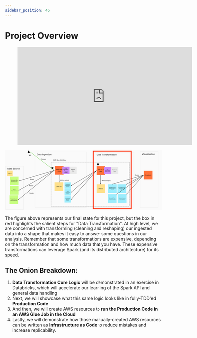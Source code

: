 ```yaml
---
sidebar_position: 46
---
```

# Project Overview

<div style={{textAlign: 'center'}}>

<figure class="video-container">
    <iframe width="560" height="315" src="https://www.youtube.com/embed/JMJL5XL5858" title="YouTube video player" frameborder="0" allow="accelerometer; autoplay; clipboard-write; encrypted-media; gyroscope; picture-in-picture" allowfullscreen></iframe>
</figure>
</div>


![project-structure-transformation-navi.png](./assets/project-structure-transformation-navi.png)

The figure above represents our final state for this project, but the box in red highlights the salient steps for "Data Transformation". At high level, we are concerned with transforming (cleaning and reshaping) our ingested data into a shape that makes it easy to answer some questions in our analysis. Remember that some transformations are expensive, depending on the transformation and how much data that you have. These expensive transformations can leverage Spark (and its distributed architecture) for its speed.

## The Onion Breakdown:
1. **Data Transformation Core Logic** will be demonstrated in an exercise in Databricks, which will accelerate our learning of the Spark API and general data handling
2. Next, we will showcase what this same logic looks like in fully-TDD'ed **Production Code**
3. And then, we will create AWS resources to **run the Production Code in an AWS Glue Job in the Cloud**
4. Lastly, we will demonstrate how those manually-created AWS resources can be written as **Infrastructure as Code** to reduce mistakes and increase replicability.

